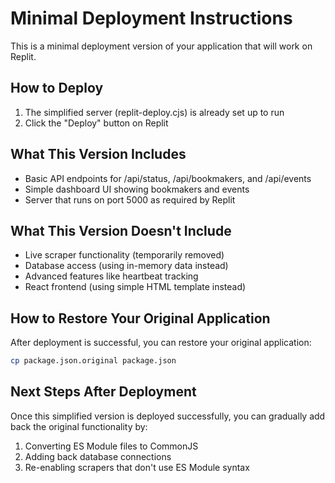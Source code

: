 # Minimal Deployment Instructions

This is a minimal deployment version of your application that will work on Replit.

## How to Deploy

1. The simplified server (replit-deploy.cjs) is already set up to run
2. Click the "Deploy" button on Replit

## What This Version Includes

- Basic API endpoints for /api/status, /api/bookmakers, and /api/events
- Simple dashboard UI showing bookmakers and events
- Server that runs on port 5000 as required by Replit

## What This Version Doesn't Include

- Live scraper functionality (temporarily removed)
- Database access (using in-memory data instead)
- Advanced features like heartbeat tracking
- React frontend (using simple HTML template instead)

## How to Restore Your Original Application

After deployment is successful, you can restore your original application:

```bash
cp package.json.original package.json
```

## Next Steps After Deployment

Once this simplified version is deployed successfully, you can gradually add back the original
functionality by:

1. Converting ES Module files to CommonJS
2. Adding back database connections
3. Re-enabling scrapers that don't use ES Module syntax
